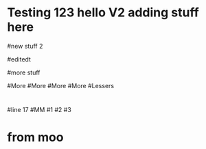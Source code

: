 # Testing 123 hello V2 adding stuff here

#new stuff 2


#editedt

#more stuff

#More
#More
#More
#More
#Lessers

#
#line 17
#MM
#1
#2
#3




# from moo